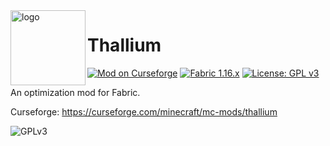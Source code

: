 
<img align="left" alt="logo" width="120" src="https://i.imgur.com/mXy1orp.png">

# Thallium
[![Mod on Curseforge](http://cf.way2muchnoise.eu/full_thallium_downloads.svg?badge_style=for_the_badge)](https://www.curseforge.com/minecraft/mc-mods/thallium) [![Fabric 1.16.x](https://img.shields.io/badge/Fabric-1.16.2-blue?style=for-the-badge)](https://fabricmc.net/use) [![License: GPL v3](https://img.shields.io/badge/License-GPLv3-blue.svg?style=for-the-badge)](https://www.gnu.org/licenses/gpl-3.0)

An optimization mod for Fabric.

Curseforge: https://curseforge.com/minecraft/mc-mods/thallium

![GPLv3](https://www.gnu.org/graphics/gplv3-127x51.png)